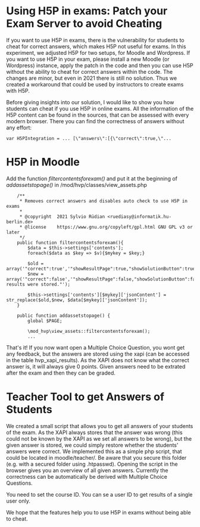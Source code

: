 # Using H5P in exams: Patch your Exam Server to avoid Cheating
If you want to use H5P in exams, there is the vulnerability for students to cheat for correct answers, which makes H5P not useful for exams.
In this experiment, we adjusted H5P for two setups, for Moodle and Wordpress. If you want to use H5P in your exam, please install a new Moodle (or Wordpress) instance, apply the patch in the code and then you can use H5P without the ability to cheat for correct answers within the code. The changes are minor, but even in 2021 there is still no solution. Thus we created a workaround that could be used by instructors to create exams with H5P.

Before giving insights into our solution, I would like to show you how students can cheat if you use H5P in online exams. All the information of the H5P content can be found in the sources, that can be assessed with every modern browser. There you can find the correctness of answers without any effort:

```
var H5PIntegration = ... [\"answers\":[{\"correct\":true,\"...
```

# H5P in Moodle 
Add the function *filtercontentsforexam()* and put it at the beginning of *addassetstopage()* in /mod/hvp/classes/view_assets.php

``` 
    /**
     * Removes correct answers and disables auto check to use H5P in exams
     *
     * @copyright  2021 Sylvio Rüdian <ruediasy@informatik.hu-berlin.de>
     * @license    https://www.gnu.org/copyleft/gpl.html GNU GPL v3 or later
     */
    public function filtercontentsforexam(){
        $data = $this->settings['contents'];
        foreach($data as $key => $v){$mykey = $key;}

        $old = array('"correct":true','"showResultPage":true,"showSolutionButton":true,"showRetryButton":true','showScorePoints":true','"enableSolutionsButton":true','"enableCheckButton":true','"noResultMessage":"Finished"');
        $new = array('"correct":false','"showResultPage":false,"showSolutionButton":false,"showRetryButton":false','showScorePoints":false','"enableSolutionsButton":false','"enableCheckButton":false','"noResultMessage":"Your results were stored."');

        $this->settings['contents'][$mykey]['jsonContent'] = str_replace($old,$new, $data[$mykey]['jsonContent']);
	}
	
	public function addassetstopage() {
        global $PAGE;
        
        \mod_hvp\view_assets::filtercontentsforexam();
        ...
```
	
That's it! If you now want open a Multiple Choice Question, you wont get any feedback, but the answers are stored using the xapi (can be accessed in the table hvp_xapi_results). As the XAPI does not know what the correct answer is, it will always give 0 points. Given answers need to be extrated after the exam and then they can be graded.

# Teacher Tool to get Answers of Students
We created a small script that allows you to get all answers of your students of the exam. As the XAPI always stores that the answer was wrong (this could not be known by the XAPI as we set all answers to be wrong), but the given answer is stored, we could simply restore whether the students' answers were correct. We implemented this as a simple php script, that could be located in moodle/teacher/. Be aware that you secure this folder (e.g. with a secured folder using .htpasswd). Opening the script in the browser gives you an overview of all given answers. Currently the correctness can be automatically be derived with Multiple Choice Questions. 

You need to set the course ID. You can se a user ID to get results of a single user only.

We hope that the features help you to use H5P in exams without being able to cheat.

